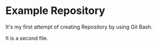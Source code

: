 # Example Repository

It's my first attempt of creating Repository by using Git Bash.

It is a second file.

